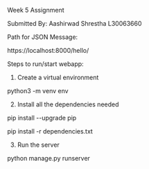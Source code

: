 Week 5 Assignment

Submitted By:
Aashirwad Shrestha
L30063660

Path for JSON Message:

https://localhost:8000/hello/

Steps to run/start webapp:

1. Create a virtual environment

python3 -m venv env

2. Install all the dependencies needed

pip install --upgrade pip

pip install -r dependencies.txt

3. Run the server

python manage.py runserver
